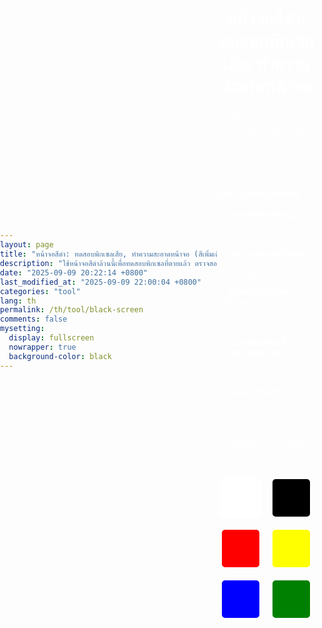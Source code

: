 ```yaml
---
layout: page
title: "หน้าจอสีดำ: ทดสอบพิกเซลเสีย, ทำความสะอาดหน้าจอ (สีเพิ่มเติม)"
description: "ใช้หน้าจอสีดำล้วนนี้เพื่อทดสอบพิกเซลที่ตายแล้ว ตรวจสอบแสงรั่ว ทำความสะอาดหน้าจอ ประหยัดพลังงานบนจอแสดงผล OLED/AMOLED และลดอาการปวดตา เครื่องมืออเนกประสงค์สำหรับจอภาพของคุณ"
date: "2025-09-09 20:22:14 +0800"
last_modified_at: "2025-09-09 22:00:04 +0800"
categories: "tool"
lang: th
permalink: /th/tool/black-screen
comments: false
mysetting:
  display: fullscreen
  nowrapper: true
  background-color: black
---
```


<style>
  html, body {
    min-height: 100vh;
    margin: 0;
    padding: 0;
  }
  body {
    display: flex;
    align-items: center;
    justify-content: center;
  }
  #content {
    color: white;
    text-align: center;
    width: 90%;
    max-width: 800px;
    padding: 2rem 0;
  }
  #content h1 {
    font-size: 2.1em;
    margin-bottom: 20px;
  }
  #content p {
    font-size: 1.3em;
  }
  #more-info {
    margin-top: 20px;
    text-align: left;
    display: inline-block;
  }
  #more-info p {
    font-size: 1.2em;
    margin-bottom: 10px;
    font-weight: bold;
  }
  #more-info ul {
    list-style-position: inside;
    padding-left: 0;
  }
  #more-info li {
    font-size: 1em;
    margin-bottom: 8px;
  }
  #color-palette-container {
    margin-top: 30px;
  }
  #color-palette {
    display: flex;
    justify-content: center;
    flex-wrap: wrap;
    gap: 15px;
    margin-top: 15px;
  }
  .color-swatch {
    width: 60px;
    height: 60px;
    cursor: pointer;
    border: 3px solid white;
    border-radius: 8px;
    transition: transform 0.2s ease-in-out;
  }
  .color-swatch:hover {
    transform: scale(1.15);
  }
</style>

<div id="content">
  <h1>หน้าจอสีดำ: ทดสอบพิกเซลเสีย, ทำความสะอาดหน้าจอ</h1>
  <p>เครื่องมือง่ายๆ ที่จะทำให้หน้าจอของคุณเป็นสีดำสนิท</p>
  <div id="more-info">
    <p>มีประโยชน์หลายอย่าง:</p>
    <ul>
      <li><b>ค้นหาพิกเซลที่ตายแล้ว:</b> หน้าจอสีดำทำให้ง่ายต่อการมองเห็นพิกเซลที่ติดอยู่หรือดับไป</li>
      <li><b>ทำความสะอาดหน้าจอของคุณ:</b> มองเห็นฝุ่นและรอยเปื้อนได้ง่ายบนพื้นหลังสีดำ</li>
      <li><b>ตรวจสอบแสงรั่วของแบ็คไลท์:</b> ในห้องมืด หน้าจอสีดำช่วยให้คุณเห็นแสงที่รั่วออกมาจากขอบหน้าจอ</li>
      <li><b>ประหยัดแบตเตอรี่ (OLED/AMOLED):</b> หน้าจอเหล่านี้ใช้พลังงานน้อยลงเมื่อแสดงผลเป็นสีดำ</li>
      <li><b>ลดอาการปวดตา:</b> หน้าจอสีดำสบายตากว่าในที่มืด</li>
    </ul>
  </div>
  <div id="color-palette-container">
    <p>คลิกสีเพื่อเติมเต็มหน้าจอ:</p>
    <div id="color-palette">
      <div class="color-swatch" style="background-color: white;" data-color="white" title="หน้าจอสีขาว"></div>
      <div class="color-swatch" style="background-color: black;" data-color="black" title="หน้าจอสีดำ"></div>
      <div class="color-swatch" style="background-color: red;" data-color="red" title="หน้าจอสีแดง"></div>
      <div class="color-swatch" style="background-color: yellow;" data-color="yellow" title="หน้าจอสีเหลือง"></div>
      <div class="color-swatch" style="background-color: blue;" data-color="blue" title="หน้าจอสีน้ำเงิน"></div>
      <div class="color-swatch" style="background-color: green;" data-color="green" title="หน้าจอสีเขียว"></div>
    </div>
  </div>
</div>

<script>
  document.addEventListener('DOMContentLoaded', () => {
    const content = document.getElementById('content');
    const initialBodyBackground = document.body.style.backgroundColor || 'black';

    function enterFullscreen(color) {
      document.body.style.backgroundColor = color;
      content.style.display = 'none';

      document.documentElement.requestFullscreen().catch(err => {
        console.error(`เกิดข้อผิดพลาดขณะพยายามเปิดใช้งานโหมดเต็มหน้าจอ: ${err.message} (${err.name})`);
        exitFullscreen();
      });
    }

    function exitFullscreen() {
      if (document.fullscreenElement) {
        document.exitFullscreen();
      }
      content.style.display = 'block';
      document.body.style.backgroundColor = initialBodyBackground;
    }

    document.querySelectorAll('.color-swatch').forEach(swatch => {
      swatch.addEventListener('click', (e) => {
        const color = e.target.dataset.color;
        enterFullscreen(color);
      });
    });

    document.addEventListener('fullscreenchange', () => {
      if (!document.fullscreenElement) {
        exitFullscreen();
      }
    });

    // Allow exiting fullscreen with a click/tap on the screen
    document.addEventListener('click', (e) => {
        if (document.fullscreenElement && e.target === document.documentElement) {
            exitFullscreen();
        }
    });
  });
</script>